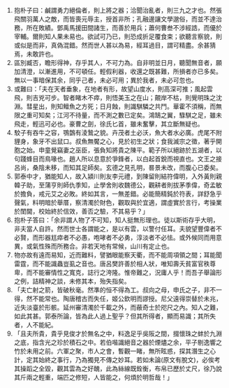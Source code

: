 1. 抱朴子曰：鹹謂勇力絕倫者，則上將之器；洽聞治亂者，則三九之才也。然張飛關羽萬人之敵，而皆喪元辱主，授首非所；孔融邊讓文學邈俗，而並不達治務，所在敗績。鄧禹馬援田間諸生，而善於用兵；蕭何曹叁不涉經誥，而優於宰輔。爾則知人果未易也。欲試可乃已，則恐成折足覆食束；欲聽言察貌，則或似是而非，真偽混錯。然而世人甚以為易，經耳過目，謂可精盡。余甚猜焉，未敢許也。
2. 區別臧否，瞻形得神，存乎其人，不可力為。自非明並日月，聽聞無音者，願加清澄，以漸進用，不可頓任。輕假利器，收還之既甚難，所損者亦已多矣。無以一事暗保其余，同乎己者，未必可用；異於我者，未必可忽也。
3. 或難曰：「夫在天者垂象，在地者有形，故望山度水，則高深可推；風起雲飛，則吉兇可步。智者睹木不瘁，則悟美玉之在山；覿岸不枯，則覺明珠之沈淵。彗星出，則知鳣魚之方死；日月蝕，則識騏驎之共鬥。華霍不須稱，而無限之重可知矣；江河不待量，而不測之數已定矣。鴻鵠之翼，騄騏之足，雖未飛走，輕迅可必也。豪曹之劍，徐氏匕首，雖未奮擊，其立斷無疑也。
4. 駮子有吞牛之容，鶚鷧有淩鷙之貌。卉茂者土必沃，魚大者水必廣。虎尾不附貍身，象牙不出鼠口。叔魚無饜之心，見於初生之狀；食我滅宗之徵，著乎開胞之始。申童覺竊妻之巫臣，張負知將貴之陳平。範子所以絕跡於五湖者，以句踐蜂目而鳥喙也。趙人所以息意於爭鋒者，以白起首銳而視直也。文王之接呂尚，桑陰未移，而知其足師矣。玄德之見孔明，晷景未改，而腹心已委矣。
5. 郭泰中才，猶能知人，故入潁川則友李元禮，到陳留則結符偉明，入外黃則親韓子助，至蒲亨則師仇季知，止學舍則收魏德公，觀耕者則拔茅季偉，奇孟敏於擔負，戒元艾之必敗。終如其言，一無差錯。必能簡精鈍於符表，詳舒急乎聲氣，料明暗於舉厝，察清濁於財色，觀取與於宜適，謂虛實於言行，考操業於閨閫，校始終於信效，善否之驗，不其易乎？」
6. 抱朴子答曰：「余非謂人物了不可知，知人挺無形理也。徒以斯術存乎大明，非夫當人自許。然而世士各謂能之，是以有雲，以警付任耳。夫貌望豐偉者不必賢，而形器尪瘁者不必愚，咆哮者不必勇，淳淡者不必怯。或外候同而用意異，或氣性殊而所務合。非若天地有常候，山川有定止也。
7. 物亦故有遠而易知，近而難料，譬猶眼能察天衢，而不能周項領之間；耳能聞雷霆，而不能識蟲豈虱之音也。唐呂樊許善於相人狀，唯知壽夭貧富官秩尊卑，而不能審情性之寬克，誌行之洿隆。惟帝難之，況庸人乎！而吾子舉論形之例，詰精神之談，未修其本，殆失指矣。
8. 「夫亡射之箭，皆破秋毫。然準的恒不得為工。叔向之母，申氏之子，非不一得，然不能常也。陶唐稽古而失任，姬公欽明而謬授。尼父遠得崇替於未兆，近失淡臺於形骸。延州審清濁於千載之外，而蔽奇士於咫尺之內。知人之難，如此其甚。郭泰所論，皆為此人過上聖乎？但其所得者，顯而易識；其所失者，人不能紀。
9. 「且夫所貴，貴乎見俊才於無名之中，料逸足乎吳阪之間，掇懷珠之蚌於九淵之底，指含光之珍於積石之中。若伯喈識絕音之器於煙燼之余，平子剔逸響之竹於未用之前。六軍之聚，市人之會，暫觀一睹，無所眩惑，探其潛生之心計，定其始終之事行，乃為獨見不傳之妙耳。若如未論(原文有脫文)，必俟考其操蹈之全毀，觀其雲為之好醜，此為絲線既銓衡，布帛已歷於丈尺，徐乃說其斤兩之輕重，端匹之修短，人皆能之，何煩於明哲哉！」